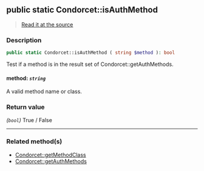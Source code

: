 ## public static Condorcet::isAuthMethod

> [Read it at the source](https://github.com/julien-boudry/Condorcet/blob/master/src/Condorcet.php#L180)

### Description    

```php
public static Condorcet::isAuthMethod ( string $method ): bool
```

Test if a method is in the result set of Condorcet::getAuthMethods.
    

#### **method:** *`string`*   
A valid method name or class.    


### Return value   

*(`bool`)* True / False


---------------------------------------

### Related method(s)      

* [Condorcet::getMethodClass](/Docs/ApiReferences/Condorcet%20Class/public%20static%20Condorcet--getMethodClass.md)    
* [Condorcet::getAuthMethods](/Docs/ApiReferences/Condorcet%20Class/public%20static%20Condorcet--getAuthMethods.md)    
